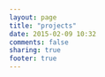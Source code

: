 ```yaml
---
layout: page
title: "projects"
date: 2015-02-09 10:32
comments: false
sharing: true
footer: true
---
```

